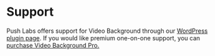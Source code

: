 # Support

Push Labs offers support for Video Background through our [WordPress plugin page](https://wordpress.org/support/plugin/video-background/). If you would like premium one-on-one support, you can [purchase Video Background Pro.](https://pushlabs.co/video-background-pro)